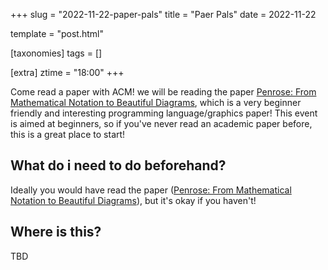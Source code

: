 +++
slug = "2022-11-22-paper-pals"
title = "Paer Pals"
date = 2022-11-22

template = "post.html"

[taxonomies]
tags = []

[extra]
ztime = "18:00"
+++

Come read a paper with ACM! we will be reading the paper [Penrose: From Mathematical Notation to Beautiful Diagrams](https://penrose.cs.cmu.edu/media/Penrose_SIGGRAPH2020a.pdf), which is a very beginner friendly and interesting programming language/graphics paper!
This event is aimed at beginners, so if you've never read an academic paper before, this is a great place to start!


<!-- more -->

## What do i need to do beforehand?

Ideally you would have read the paper ([Penrose: From Mathematical Notation to Beautiful Diagrams](https://penrose.cs.cmu.edu/media/Penrose_SIGGRAPH2020a.pdf)), but it's okay if you haven't!

## Where is this?

TBD
